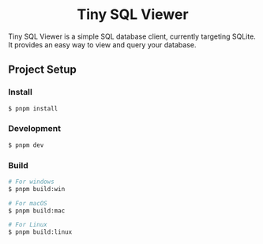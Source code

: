 <div align="center">
<h1>Tiny SQL Viewer</h1>
</div>

Tiny SQL Viewer is a simple SQL database client, currently targeting SQLite. It provides an easy way to view and query your database.


## Project Setup

### Install

```bash
$ pnpm install
```

### Development

```bash
$ pnpm dev
```

### Build

```bash
# For windows
$ pnpm build:win

# For macOS
$ pnpm build:mac

# For Linux
$ pnpm build:linux
```
